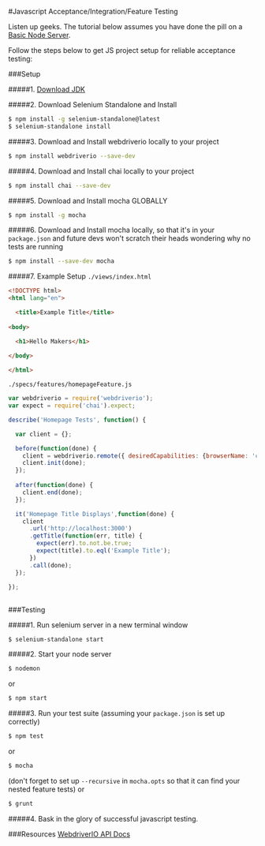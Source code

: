#Javascript Acceptance/Integration/Feature Testing

Listen up geeks. The tutorial below assumes you have done the pill on a
[Basic Node Server](https://github.com/makersacademy/course/blob/master/node/basic_node_server.md).

Follow the steps below to get JS project setup for reliable acceptance testing:

###Setup

#####1. [Download JDK](http://www.oracle.com/technetwork/java/javase/downloads/jdk8-downloads-2133151.html)

#####2. Download Selenium Standalone and Install
```sh
$ npm install -g selenium-standalone@latest
$ selenium-standalone install
```
#####3. Download and Install webdriverio locally to your project
```sh
$ npm install webdriverio --save-dev
```
#####4. Download and Install chai locally to your project
```sh
$ npm install chai --save-dev
```
#####5. Download and Install mocha GLOBALLY 
```sh
$ npm install -g mocha 
```
#####6. Download and Install mocha locally, so that it's in your `package.json` and future devs won't scratch their heads wondering why no tests are running 
```sh
$ npm install --save-dev mocha 
```
#####7. Example Setup
`./views/index.html`

```html
<!DOCTYPE html>
<html lang="en">

  <title>Example Title</title>
  
<body>  

  <h1>Hello Makers</h1>
  
</body>

</html>
```

`./specs/features/homepageFeature.js`

```javascript
var webdriverio = require('webdriverio');
var expect = require('chai').expect;

describe('Homepage Tests', function() {

  var client = {};

  before(function(done) {
    client = webdriverio.remote({ desiredCapabilities: {browserName: 'chrome'}   });
    client.init(done);
  });
 
  after(function(done) {
    client.end(done);
  });

  it('Homepage Title Displays',function(done) {
    client
      .url('http://localhost:3000')
      .getTitle(function(err, title) {
        expect(err).to.not.be.true;
        expect(title).to.eql('Example Title');
      }) 
      .call(done);
  });
   
});
 
```

###Testing

#####1. Run selenium server in a new terminal window
```
$ selenium-standalone start
```
#####2. Start your node server
```sh
$ nodemon 
```
or
```sh
$ npm start
```
#####3. Run your test suite (assuming your `package.json` is set up correctly)
```sh
$ npm test
```
or 
```sh
$ mocha
```
(don't forget to set up `--recursive` in `mocha.opts` so that it can find your nested feature tests)
or
```sh
$ grunt
```
#####4. Bask in the glory of successful javascript testing.

###Resources
[WebdriverIO API Docs](http://www.webdriver.io/api.html)


